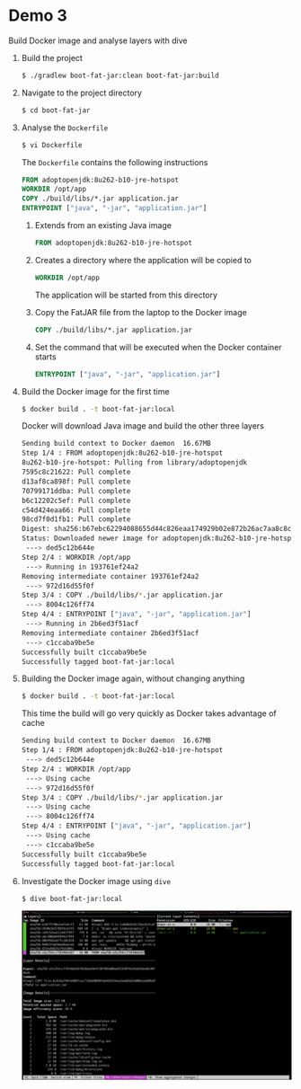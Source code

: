 # Demo 3

Build Docker image and analyse layers with dive

1. Build the project

   ```bash
   $ ./gradlew boot-fat-jar:clean boot-fat-jar:build
   ```

1. Navigate to the project directory

   ```bash
   $ cd boot-fat-jar
   ```

1. Analyse the `Dockerfile`

   ```bash
   $ vi Dockerfile
   ```

   The `Dockerfile` contains the following instructions

   ```dockerfile
   FROM adoptopenjdk:8u262-b10-jre-hotspot
   WORKDIR /opt/app
   COPY ./build/libs/*.jar application.jar
   ENTRYPOINT ["java", "-jar", "application.jar"]
   ```

   1. Extends from an existing Java image

      ```dockerfile
      FROM adoptopenjdk:8u262-b10-jre-hotspot
      ```

   1. Creates a directory where the application will be copied to

      ```dockerfile
      WORKDIR /opt/app
      ```

      The application will be started from this directory

   1. Copy the FatJAR file from the laptop to the Docker image

      ```dockerfile
      COPY ./build/libs/*.jar application.jar
      ```

   1. Set the command that will be executed when the Docker container starts

      ```dockerfile
      ENTRYPOINT ["java", "-jar", "application.jar"]
      ```

1. Build the Docker image for the first time

   ```bash
   $ docker build . -t boot-fat-jar:local
   ```

   Docker will download Java image and build the other three layers

   ```bash
   Sending build context to Docker daemon  16.67MB
   Step 1/4 : FROM adoptopenjdk:8u262-b10-jre-hotspot
   8u262-b10-jre-hotspot: Pulling from library/adoptopenjdk
   7595c8c21622: Pull complete
   d13af8ca898f: Pull complete
   70799171ddba: Pull complete
   b6c12202c5ef: Pull complete
   c54d424eaa66: Pull complete
   98cd7f0d1fb1: Pull complete
   Digest: sha256:b67ebc62294088655d44c826eaa174929b02e872b26ac7aa8c8c5cac2b7f2984
   Status: Downloaded newer image for adoptopenjdk:8u262-b10-jre-hotspot
    ---> ded5c12b644e
   Step 2/4 : WORKDIR /opt/app
    ---> Running in 193761ef24a2
   Removing intermediate container 193761ef24a2
    ---> 972d16d55f0f
   Step 3/4 : COPY ./build/libs/*.jar application.jar
    ---> 8004c126ff74
   Step 4/4 : ENTRYPOINT ["java", "-jar", "application.jar"]
    ---> Running in 2b6ed3f51acf
   Removing intermediate container 2b6ed3f51acf
    ---> c1ccaba9be5e
   Successfully built c1ccaba9be5e
   Successfully tagged boot-fat-jar:local
   ```

1. Building the Docker image again, without changing anything

   ```bash
   $ docker build . -t boot-fat-jar:local
   ```

   This time the build will go very quickly as Docker takes advantage of cache

   ```bash
   Sending build context to Docker daemon  16.67MB
   Step 1/4 : FROM adoptopenjdk:8u262-b10-jre-hotspot
    ---> ded5c12b644e
   Step 2/4 : WORKDIR /opt/app
    ---> Using cache
    ---> 972d16d55f0f
   Step 3/4 : COPY ./build/libs/*.jar application.jar
    ---> Using cache
    ---> 8004c126ff74
   Step 4/4 : ENTRYPOINT ["java", "-jar", "application.jar"]
    ---> Using cache
    ---> c1ccaba9be5e
   Successfully built c1ccaba9be5e
   Successfully tagged boot-fat-jar:local
   ```

1. Investigate the Docker image using `dive`

   ```bash
   $ dive boot-fat-jar:local
   ```

   ![dive boot-fat-jar](../images/dive-boot-fat-jar.png)
